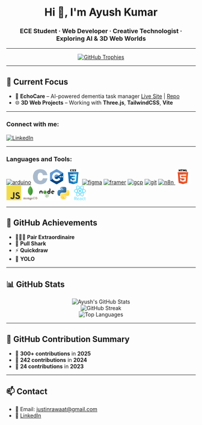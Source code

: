 <h1 align="center">Hi 👋, I'm Ayush Kumar</h1>
<h3 align="center">
<h3 align="center">ECE Student · Web Developer · Creative Technologist · Exploring AI & 3D Web Worlds</h3>
</h3>

---

<p align="center">
  <a href="https://github.com/ryo-ma/github-profile-trophy">
    <img src="https://github-profile-trophy.vercel.app/?username=ayushkumar-5" alt="GitHub Trophies" />
  </a>
</p>

---

## 🔭 Current Focus

- 🧠 **EchoCare** – AI-powered dementia task manager [Live Site](http://echocare.rf.gd) | [Repo](https://github.com/ayushkumar-5/echocare)
- 🌐 **3D Web Projects** – Working with **Three.js**, **TailwindCSS**, **Vite**

---

<h3 align="left">Connect with me:</h3>
<p align="left">
  <a href="https://linkedin.com/in/ayush-kumar-439235165" target="blank">
    <img align="center" src="https://raw.githubusercontent.com/rahuldkjain/github-profile-readme-generator/master/src/images/icons/Social/linked-in-alt.svg" alt="LinkedIn" height="30" width="40" />
  </a>
</p>

---

<h3 align="left">Languages and Tools:</h3>
<p align="left">
  <a href="https://www.arduino.cc/" target="_blank" rel="noreferrer"><img src="https://cdn.worldvectorlogo.com/logos/arduino-1.svg" alt="arduino" width="40" height="40"/></a>
  <a href="https://www.cprogramming.com/" target="_blank" rel="noreferrer"><img src="https://raw.githubusercontent.com/devicons/devicon/master/icons/c/c-original.svg" alt="c" width="40" height="40"/></a>
  <a href="https://www.w3schools.com/cpp/" target="_blank" rel="noreferrer"><img src="https://raw.githubusercontent.com/devicons/devicon/master/icons/cplusplus/cplusplus-original.svg" alt="cplusplus" width="40" height="40"/></a>
  <a href="https://www.w3schools.com/css/" target="_blank" rel="noreferrer"><img src="https://raw.githubusercontent.com/devicons/devicon/master/icons/css3/css3-original-wordmark.svg" alt="css3" width="40" height="40"/></a>
  <a href="https://www.figma.com/" target="_blank" rel="noreferrer"><img src="https://www.vectorlogo.zone/logos/figma/figma-icon.svg" alt="figma" width="40" height="40"/></a>
  <a href="https://www.framer.com/" target="_blank" rel="noreferrer"><img src="https://www.vectorlogo.zone/logos/framer/framer-icon.svg" alt="framer" width="40" height="40"/></a>
  <a href="https://cloud.google.com" target="_blank" rel="noreferrer"><img src="https://www.vectorlogo.zone/logos/google_cloud/google_cloud-icon.svg" alt="gcp" width="40" height="40"/></a>
  <a href="https://git-scm.com/" target="_blank" rel="noreferrer"><img src="https://www.vectorlogo.zone/logos/git-scm/git-scm-icon.svg" alt="git" width="40" height="40"/></a>
<a href="https://n8n.io" target="_blank" rel="noreferrer">
  <img src="https://avatars.githubusercontent.com/u/45487711?s=48&v=4" alt="n8n" width="40" height="40"/>
</a>
  <a href="https://www.w3.org/html/" target="_blank" rel="noreferrer"><img src="https://raw.githubusercontent.com/devicons/devicon/master/icons/html5/html5-original-wordmark.svg" alt="html5" width="40" height="40"/></a>
  <a href="https://developer.mozilla.org/en-US/docs/Web/JavaScript" target="_blank" rel="noreferrer"><img src="https://raw.githubusercontent.com/devicons/devicon/master/icons/javascript/javascript-original.svg" alt="javascript" width="40" height="40"/></a>
  <a href="https://www.mongodb.com/" target="_blank" rel="noreferrer"><img src="https://raw.githubusercontent.com/devicons/devicon/master/icons/mongodb/mongodb-original-wordmark.svg" alt="mongodb" width="40" height="40"/></a>
  <a href="https://nodejs.org" target="_blank" rel="noreferrer"><img src="https://raw.githubusercontent.com/devicons/devicon/master/icons/nodejs/nodejs-original-wordmark.svg" alt="nodejs" width="40" height="40"/></a>
  <a href="https://www.python.org" target="_blank" rel="noreferrer"><img src="https://raw.githubusercontent.com/devicons/devicon/master/icons/python/python-original.svg" alt="python" width="40" height="40"/></a>
  <a href="https://reactjs.org/" target="_blank" rel="noreferrer"><img src="https://raw.githubusercontent.com/devicons/devicon/master/icons/react/react-original-wordmark.svg" alt="react" width="40" height="40"/></a>
</p>

---

## 🏅 GitHub Achievements

- 🧑‍🤝‍🧑 **Pair Extraordinaire**
- 🦈 **Pull Shark**
- ⚡ **Quickdraw**
- 🦾 **YOLO**

---

## 📊 GitHub Stats

<p align="center">
  <img src="https://github-readme-stats.vercel.app/api?username=ayushkumar-5&show_icons=true&theme=tokyonight" alt="Ayush's GitHub Stats" />
  <br />
  <img src="https://github-readme-streak-stats.herokuapp.com/?user=ayushkumar-5&theme=tokyonight" alt="GitHub Streak" />
  <br />
  <img src="https://github-readme-stats.vercel.app/api/top-langs/?username=ayushkumar-5&layout=compact&theme=tokyonight" alt="Top Languages" />
</p>

---

## 📅 GitHub Contribution Summary

- 🔸 **300+ contributions** in **2025**
- 🔸 **242 contributions** in **2024**
- 🔸 **24 contributions** in **2023**

---

## 📫 Contact

- 📧 Email: [justinrawaat@gmail.com](mailto:justinrawaat@gmail.com)
- 🔗 [LinkedIn](https://linkedin.com/in/ayush-kumar-439235165)
